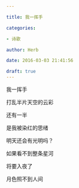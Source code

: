 ```yaml
---

title: 我一挥手

categories:

- 诗歌

author: Herb

date: 2016-03-03 21:41:56

draft: true
---
```


我一挥手

打乱半片天空的云彩

还有一半

是我被染红的思绪



明天还会有光明吗？

如果看不到整条星河

将要入夜了

月色照不到人间